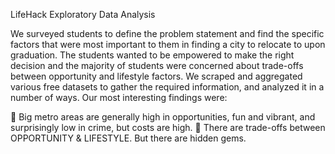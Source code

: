 LifeHack Exploratory Data Analysis

We surveyed students to define the problem statement and find the specific factors that were
most important to them in finding a city to relocate to upon graduation. The students wanted
to be empowered to make the right decision and the majority of students were concerned
about trade-offs between opportunity and lifestyle factors. We scraped and aggregated various
free datasets to gather the required information, and analyzed it in a number of ways. Our most
interesting findings were:

 Big metro areas are generally high in opportunities, fun and vibrant, and surprisingly low
in crime, but costs are high.
 There are trade-offs between OPPORTUNITY & LIFESTYLE. But there are hidden gems.

